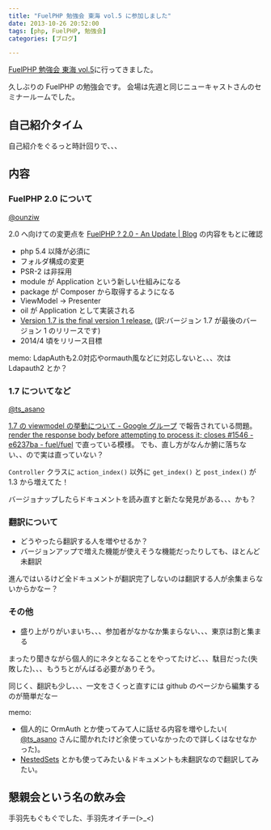 ```yaml
---
title: "FuelPHP 勉強会 東海 vol.5 に参加しました"
date: 2013-10-26 20:52:00
tags: [php, FuelPHP, 勉強会]
categories: [ブログ]

---
```


[FuelPHP 勉強会 東海 vol.5][1]に行ってきました。

 [1]: http://connpass.com/event/3573/

久しぶりの FuelPHP の勉強会です。 会場は先週と同じニューキャストさんのセミナールームでした。

## 自己紹介タイム

自己紹介をぐるっと時計回りで、、、

## 内容

### FuelPHP 2.0 について

[@ounziw][2]

 [2]: https://twitter.com/ounziw

2.0 へ向けての変更点を [FuelPHP ? 2.0 - An Update | Blog][3] の内容をもとに確認

 [3]: http://fuelphp.com/blogs/2013/08/2-0-an-update

  * php 5.4 以降が必須に
  * フォルダ構成の変更
  * PSR-2 は非採用
  * module が Application という新しい仕組みになる
  * package が Composer から取得するようになる
  * ViewModel → Presenter
  * oil が Application として実装される
  * [Version 1.7 is the final version 1 release.][4] (訳:バージョン 1.7 が最後のバージョン 1 のリリースです)
  * 2014/4 頃をリリース目標

 [4]: http://fuelphp.com/

memo: LdapAuthも2.0対応やormauth風などに対応しないと、、、次は Ldapauth2 とか？

### 1.7 についてなど

[@ts_asano][5]

 [5]: https://twitter.com/ts_asano

[1.7 の viewmodel の挙動について - Google グループ][6] で報告されている問題。 [render the response body before attempting to process it; closes #1546 - e6237ba - fuel/fuel][7] で直っている模様。 でも、直し方がなんか腑に落ちない、、ので実は直っていない？

 [6]: https://groups.google.com/forum/#!topic/fuelphp_jp/APUGlBAKwq0
 [7]: https://github.com/fuel/fuel/commit/e6237ba66444818adb2434c50b5951502baa1696

`Controller` クラスに `action_index()` 以外に `get_index()` と `post_index()` が 1.3 から増えてた！

バージョナップしたらドキュメントを読み直すと新たな発見がある、、、かも？

### 翻訳について

  * どうやったら翻訳する人を増やせるか？
  * バージョンアップで増えた機能が使えそうな機能だったりしても、ほとんど未翻訳

進んではいるけど全ドキュメントが翻訳完了しないのは翻訳する人が余集まらないからかなー？

### その他

  * 盛り上がりがいまいち、、、参加者がなかなか集まらない、、、東京は割と集まる

まったり聞きながら個人的にネタとなることをやってたけど、、、駄目だった(失敗した)、、、もうちとがんばる必要がありそう。

同じく、翻訳も少し、、、一文をさくっと直すには github のページから編集するのが簡単だなー

memo:

  * 個人的に OrmAuth とか使ってみて人に話せる内容を増やしたい( [@ts_asano][5] さんに聞かれたけど余使っていなかったので詳しくはなせなかった)。
  * [NestedSets][8] とかも使ってみたい＆ドキュメントも未翻訳なので翻訳してみたい。

 [8]: http:ß//fuelphp.com/docs/packages/orm/model/nestedset.html

## 懇親会という名の飲み会

手羽先もぐもぐでした、手羽先オイチー(>_<)

